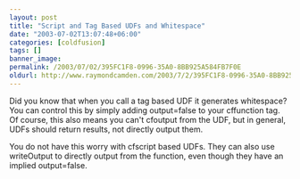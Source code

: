 ```yaml
---
layout: post
title: "Script and Tag Based UDFs and Whitespace"
date: "2003-07-02T13:07:48+06:00"
categories: [coldfusion]
tags: []
banner_image: 
permalink: /2003/07/02/395FC1F8-0996-35A0-8BB925A584FB7F0E
oldurl: http://www.raymondcamden.com/2003/7/2/395FC1F8-0996-35A0-8BB925A584FB7F0E
---
```


Did you know that when you call a tag based UDF it generates whitespace? You can control this by simply adding output=false to your cffunction tag. Of course, this also means you can't cfoutput from the UDF, but in general, UDFs should return results, not directly output them.

You do not have this worry with cfscript based UDFs. They can also use writeOutput to directly output from the function, even though they have an implied output=false.